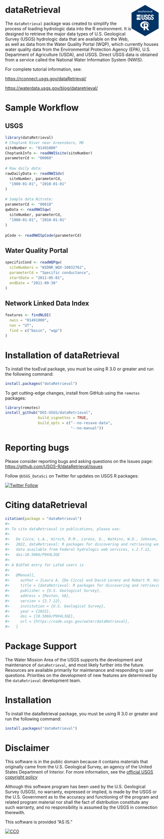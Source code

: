 # dataRetrieval <img src="man/figures/hex_logo.png" class="logo"  alt="dataRetrieval" style="width:90px;height:auto;" align="right" />

The `dataRetrieval` package was created to simplify the process of
loading hydrologic data into the R environment. It is designed to
retrieve the major data types of U.S. Geological Survey (USGS)
hydrologic data that are available on the Web, as well as data from the
Water Quality Portal (WQP), which currently houses water quality data
from the Environmental Protection Agency (EPA), U.S. Department of
Agriculture (USDA), and USGS. Direct USGS data is obtained from a
service called the National Water Information System (NWIS).

For complete tutorial information, see:

<https://rconnect.usgs.gov/dataRetrieval/>

<https://waterdata.usgs.gov/blog/dataretrieval/>

# Sample Workflow

## USGS

``` r
library(dataRetrieval)
# Choptank River near Greensboro, MD
siteNumber <- "01491000"
ChoptankInfo <- readNWISsite(siteNumber)
parameterCd <- "00060"

# Raw daily data:
rawDailyData <- readNWISdv(
  siteNumber, parameterCd,
  "1980-01-01", "2010-01-01"
)

# Sample data Nitrate:
parameterCd <- "00618"
qwData <- readNWISqw(
  siteNumber, parameterCd,
  "1980-01-01", "2010-01-01"
)

pCode <- readNWISpCode(parameterCd)
```

## Water Quality Portal

``` r
specificCond <- readWQPqw(
  siteNumbers = "WIDNR_WQX-10032762",
  parameterCd = "Specific conductance",
  startDate = "2011-05-01",
  endDate = "2011-09-30"
)
```

## Network Linked Data Index

``` r
features <- findNLDI(
  nwis = "01491000",
  nav = "UT",
  find = c("basin", "wqp")
)
```

# Installation of dataRetrieval

To install the toxEval package, you must be using R 3.0 or greater and
run the following command:

``` r
install.packages("dataRetrieval")
```

To get cutting-edge changes, install from GitHub using the `remotes`
packages:

``` r
library(remotes)
install_github("DOI-USGS/dataRetrieval",
               build_vignettes = TRUE, 
               build_opts = c("--no-resave-data",
                              "--no-manual"))
```

# Reporting bugs

Please consider reporting bugs and asking questions on the Issues page:
<https://github.com/USGS-R/dataRetrieval/issues>

Follow `@USGS_DataSci` on Twitter for updates on USGS R packages:

[![Twitter
Follow](https://img.shields.io/twitter/follow/USGS_DataSci.svg?style=social&label=Follow%20USGS_R)](https://twitter.com/USGS_DataSci)

# Citing dataRetrieval

``` r
citation(package = "dataRetrieval")
#> 
#> To cite dataRetrieval in publications, please use:
#> 
#>   De Cicco, L.A., Hirsch, R.M., Lorenz, D., Watkins, W.D., Johnson, M.,
#>   2022, dataRetrieval: R packages for discovering and retrieving water
#>   data available from Federal hydrologic web services, v.2.7.12,
#>   doi:10.5066/P9X4L3GE
#> 
#> A BibTeX entry for LaTeX users is
#> 
#>   @Manual{,
#>     author = {Laura A. {De Cicco} and David Lorenz and Robert M. Hirsch and William Watkins and Mike Johnson},
#>     title = {dataRetrieval: R packages for discovering and retrieving water data available from U.S. federal hydrologic web services},
#>     publisher = {U.S. Geological Survey},
#>     address = {Reston, VA},
#>     version = {2.7.12},
#>     institution = {U.S. Geological Survey},
#>     year = {2022},
#>     doi = {10.5066/P9X4L3GE},
#>     url = {https://code.usgs.gov/water/dataRetrieval},
#>   }
```

# Package Support

The Water Mission Area of the USGS supports the development and
maintenance of `dataRetrieval`, and most likely further into the future.
Resources are available primarily for maintenance and responding to user
questions. Priorities on the development of new features are determined
by the `dataRetrieval` development team.

# Installation

To install the dataRetrieval package, you must be using R 3.0 or greater
and run the following command:

``` r
install.packages("dataRetrieval")
```

# Disclaimer

This software is in the public domain because it contains materials that
originally came from the U.S. Geological Survey, an agency of the United
States Department of Interior. For more information, see the [official
USGS copyright
policy](https://www2.usgs.gov/visual-id/credit_usgs.html#copyright)

Although this software program has been used by the U.S. Geological
Survey (USGS), no warranty, expressed or implied, is made by the USGS or
the U.S. Government as to the accuracy and functioning of the program
and related program material nor shall the fact of distribution
constitute any such warranty, and no responsibility is assumed by the
USGS in connection therewith.

This software is provided “AS IS.”

[![CC0](http://i.creativecommons.org/p/zero/1.0/88x31.png)](http://creativecommons.org/publicdomain/zero/1.0/)
